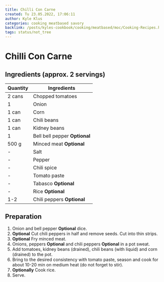 ```yaml
---
title: Chilli Con Carne
created: Tu 23.05.2022, 17:06:11
author: Kyle Klus
categories: cooking meatbased savory
backlink: /posts/kyles-cookbook/cooking/meatbased/moc/Cooking-Recipes.html
tags: status/not_tree
---
```


# Chilli Con Carne

## Ingredients (approx. 2 servings)

| Quantity | Ingredients |
| ---------------- | --------------------------- |
| 2 cans | Chopped tomatoes |
| 1 | Onion |
| 1 can | Corn |
| 1 can | Chili beans |
| 1 can | Kidney beans |
| 1 | Bell bell pepper **Optional** |
| 500 g | Minced meat **Optional** |
| - | Salt |
| - | Pepper |
| - | Chili spice |
| - | Tomato paste |
| - | Tabasco **Optional** |
| - | Rice **Optional** |
| 1-2 | Chili peppers **Optional** |

## Preparation

1. Onion and bell pepper **Optional** dice.
2. **Optional** Cut chili peppers in half and remove seeds. Cut into thin strips.
3. **Optional** Fry minced meat.
4. Onions, peppers **Optional** and chili peppers **Optional** in a pot sweat.
5. Add tomatoes, kidney beans (drained), chili beans (with liquid) and corn (drained) to the pot.
6. Bring to the desired consistency with tomato paste, season and cook for about 10-20 min on medium heat (do not forget to stir).
7. **Optionally** Cook rice.
8. Serve.
